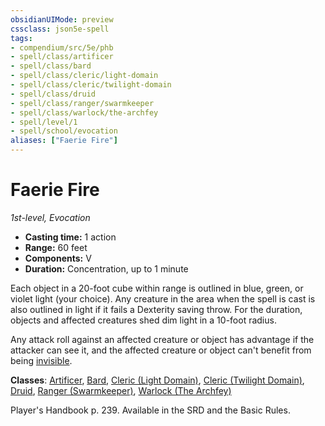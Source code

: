 ```yaml
---
obsidianUIMode: preview
cssclass: json5e-spell
tags:
- compendium/src/5e/phb
- spell/class/artificer
- spell/class/bard
- spell/class/cleric/light-domain
- spell/class/cleric/twilight-domain
- spell/class/druid
- spell/class/ranger/swarmkeeper
- spell/class/warlock/the-archfey
- spell/level/1
- spell/school/evocation
aliases: ["Faerie Fire"]
---
```

# Faerie Fire
*1st-level, Evocation*  

- **Casting time:** 1 action
- **Range:** 60 feet
- **Components:** V
- **Duration:** Concentration, up to 1 minute

Each object in a 20-foot cube within range is outlined in blue, green, or violet light (your choice). Any creature in the area when the spell is cast is also outlined in light if it fails a Dexterity saving throw. For the duration, objects and affected creatures shed dim light in a 10-foot radius.

Any attack roll against an affected creature or object has advantage if the attacker can see it, and the affected creature or object can't benefit from being [invisible](../../Rules%20&%20Options/5e%20Rules/conditions.md##invisible).

**Classes**: [Artificer](../classes/artificer-tce.md#), [Bard](../classes/bard.md#), [Cleric (Light Domain)](../classes/cleric-light-domain.md#), [Cleric (Twilight Domain)](../classes/cleric-twilight-domain-tce.md#), [Druid](../classes/druid.md#), [Ranger (Swarmkeeper)](../classes/ranger-swarmkeeper-tce.md#), [Warlock (The Archfey)](../classes/warlock-the-archfey.md#)

Player's Handbook p. 239. Available in the SRD and the Basic Rules.